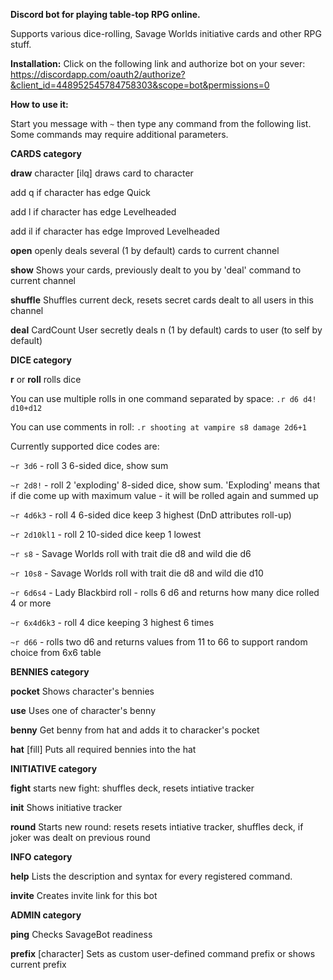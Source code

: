 **Discord bot for playing table-top RPG online.**

Supports various dice-rolling, Savage Worlds initiative cards and other RPG stuff.


**Installation:**
Click on the following link and authorize bot on your sever: https://discordapp.com/oauth2/authorize?&client_id=448952545784758303&scope=bot&permissions=0

**How to use it:**

Start you message with `~` then type any command from the following list. Some commands may require additional parameters.


__**CARDS category**__

**draw**		character [ilq]	draws card to character

add q if character has edge Quick

add l if character has edge Levelheaded

add il if character has edge Improved Levelheaded

**open**			openly deals several (1 by default) cards to current channel

**show**			Shows your cards, previously dealt to you by 'deal' command to current channel

**shuffle**			Shuffles current deck, resets secret cards dealt to all users in this channel

**deal**		CardCount User	secretly deals n (1 by default) cards to user (to self by default)

__**DICE category**__

**r**	or **roll**	rolls dice

You can use multiple rolls in one command separated by space: `.r d6 d4! d10+d12`

You can use comments in roll: `.r shooting at vampire s8 damage 2d6+1`

Currently supported dice codes are:

`~r 3d6` - roll 3 6-sided dice, show sum

`~r 2d8!` - roll 2 'exploding' 8-sided dice, show sum. 'Exploding' means that if die come up with maximum value - it will be rolled again and summed up 

`~r 4d6k3` - roll 4 6-sided dice keep 3 highest (DnD attributes roll-up)

`~r 2d10kl1` - roll 2 10-sided dice keep 1 lowest

`~r s8` - Savage Worlds roll with trait die d8 and wild die d6

`~r 10s8` - Savage Worlds roll with trait die d8 and wild die d10

`~r 6d6s4` - Lady Blackbird roll - rolls 6 d6 and returns how many dice rolled 4 or more

`~r 6x4d6k3` - roll 4 dice keeping 3 highest 6 times

`~r d66` - rolls two d6 and returns values from 11 to 66 to support random choice from 6x6 table

__**BENNIES category**__

**pocket**		<characterName>	Shows character's bennies

**use**			Uses one of character's benny

**benny**		<character>	Get benny from hat and adds it to characker's pocket

**hat**		[fill]	Puts all required bennies into the hat

__**INITIATIVE category**__

**fight**			starts new fight: shuffles deck, resets intiative tracker

**init**			Shows initiative tracker

**round**			Starts new round: resets resets intiative tracker, shuffles deck, if joker was dealt on previous round

__**INFO category**__

**help**			Lists the description and syntax for every registered command.

**invite**			Creates invite link for this bot

__**ADMIN category**__

**ping**			Checks SavageBot readiness

**prefix**		[character]	Sets <character> as custom user-defined command prefix or shows current prefix
